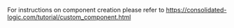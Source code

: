 For instructions on component creation please refer to https://consolidated-logic.com/tutorial/custom_component.html

